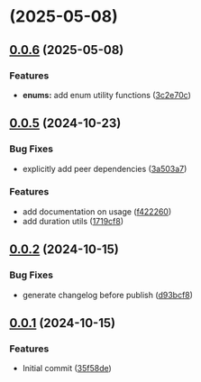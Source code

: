 # [](https://github.com/alis-exchange/ts-alis-build/compare/v0.0.6...v) (2025-05-08)



## [0.0.6](https://github.com/alis-exchange/ts-alis-build/compare/v0.0.5...v0.0.6) (2025-05-08)


### Features

* **enums:** add enum utility functions ([3c2e70c](https://github.com/alis-exchange/ts-alis-build/commit/3c2e70c6182c23ccb5c07071187277f4e7b0aef2))



## [0.0.5](https://github.com/alis-exchange/ts-alis-build/compare/v0.0.4...v0.0.5) (2024-10-23)


### Bug Fixes

* explicitly add peer dependencies ([3a503a7](https://github.com/alis-exchange/ts-alis-build/commit/3a503a7f0dd7b7b6087c30474153c774403ff618))


### Features

* add documentation on usage ([f422260](https://github.com/alis-exchange/ts-alis-build/commit/f422260ebe5500d23c200ae57627ffb9b18f9012))
* add duration utils ([1719cf8](https://github.com/alis-exchange/ts-alis-build/commit/1719cf8a928fa3feef7279a02613c08d9a0c54f5))



## [0.0.2](https://github.com/alis-exchange/ts-alis-build/compare/v0.0.1...v0.0.2) (2024-10-15)


### Bug Fixes

* generate changelog before publish ([d93bcf8](https://github.com/alis-exchange/ts-alis-build/commit/d93bcf8048dbeabeecb2c12ea617f84b9a6c02c8))



## [0.0.1](https://github.com/alis-exchange/ts-alis-build/compare/35f58dedc8a994da4d666f4cf2a2fa4373778c31...v0.0.1) (2024-10-15)


### Features

* Initial commit ([35f58de](https://github.com/alis-exchange/ts-alis-build/commit/35f58dedc8a994da4d666f4cf2a2fa4373778c31))



